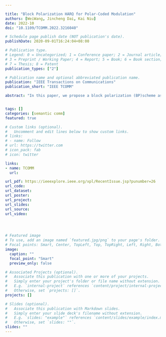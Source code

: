 ```yaml
---

title: "Block Polarization HARQ for Polar-Coded Modulation"
authors: [WeiWang, Jincheng Dai, Kai Niu]
date: 2022-10
doi: "10.1109/TCOMM.2022.3216040"

# Schedule page publish date (NOT publication's date).
publishDate: 2020-09-01T16:24:04+08:00

# Publication type.
# Legend: 0 = Uncategorized; 1 = Conference paper; 2 = Journal article;
# 3 = Preprint / Working Paper; 4 = Report; 5 = Book; 6 = Book section;
# 7 = Thesis; 8 = Patent
publication_types: ["2"]

# Publication name and optional abbreviated publication name.
publication: "IEEE Transactions on Communications"
publication_short: "IEEE TCOMM"

abstract: "In this paper, we propose a block polarization (BP)scheme as a framework to study polar-coded hybrid automatic repeat request (Polar-HARQ) under bit-interleaved polar-coded modulation (BIPCM). The BP scheme of BIPCM can combine multiple independent polar subcodes to form a longer polar code under the block polarization between polar subcodes. The BP scheme of HARQ further carries out block polarization based on the BP scheme of BIPCM, which can combine multiple transmitted BP schemes of BIPCM together to form a longer polar code. When the underlying channels are non-uniform, such as the polarization effect of high-order modulation will lead to nonuniform reliabilities, it is not suitable to use the fixed sequence (e.g., the polarization weight (PW) sequence or Polar sequence in the 5G standard) to construct polar codes. The underlying channels on each polar subcode have uniform reliability by dividing different blocks according to the reliabilities of the underlying channel. Based on this characteristic of BP scheme, we propose a rate-allocation (RA) method to study fast code construction of BP scheme. The key idea of the proposed RA method is finding out the equivalent channel whose average symmetric capacity equals the target transmission rate. The allocated rates are computed according to the symmetric capacities of split channels under the block polarization between polar subcodes. Then the ranking of bit indices within each polar subcode can be obtained by fixed sequence. In this way, the RA code construction is concise and robust for diverse configurations which are the desired features for practical implementation. Simulation results show that the proposed BP scheme under RA construction can achieve almost identical performance as the Gaussian approximation construction with much lower complexity"


tags: []
categories: [semantic comm]
featured: true

# Custom links (optional).
#   Uncomment and edit lines below to show custom links.
# links:
# - name: Follow
# url: https://twitter.com
# icon_pack: fab
# icon: twitter

links:
- name: TCOMM
  url: 

url_pdf: https://ieeexplore.ieee.org/xpl/RecentIssue.jsp?punumber=26
url_code: 
url_dataset:
url_poster:
url_project: 
url_slides:
url_source: 
url_video:




# Featured image
# To use, add an image named `featured.jpg/png` to your page's folder. 
# Focal points: Smart, Center, TopLeft, Top, TopRight, Left, Right, BottomLeft, Bottom, BottomRight.
image:
  caption: ""
  focal_point: "Smart"
  preview_only: false

# Associated Projects (optional).
#   Associate this publication with one or more of your projects.
#   Simply enter your project's folder or file name without extension.
#   E.g. `internal-project` references `content/project/internal-project/index.md`.
#   Otherwise, set `projects: []`.
projects: []

# Slides (optional).
#   Associate this publication with Markdown slides.
#   Simply enter your slide deck's filename without extension.
#   E.g. `slides: "example"` references `content/slides/example/index.md`.
#   Otherwise, set `slides: ""`.
slides: ""
---
```

